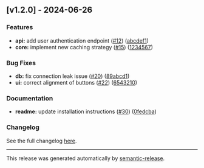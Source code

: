 ## [v1.2.0] - 2024-06-26

### Features

- **api:** add user authentication endpoint ([#12](https://github.com/your-repo/issues/12)) ([abcdef1](https://github.com/your-repo/commit/abcdef1))
- **core:** implement new caching strategy ([#15](https://github.com/your-repo/issues/15)) ([1234567](https://github.com/your-repo/commit/1234567))

### Bug Fixes

- **db:** fix connection leak issue ([#20](https://github.com/your-repo/issues/20)) ([89abcd1](https://github.com/your-repo/commit/89abcd1))
- **ui:** correct alignment of buttons ([#22](https://github.com/your-repo/issues/22)) ([6543210](https://github.com/your-repo/commit/6543210))

### Documentation

- **readme:** update installation instructions ([#30](https://github.com/your-repo/issues/30)) ([0fedcba](https://github.com/your-repo/commit/0fedcba))

### Changelog

See the full changelog [here](https://github.com/your-repo/CHANGELOG.md).

---
This release was generated automatically by [semantic-release](https://github.com/semantic-release/semantic-release).
